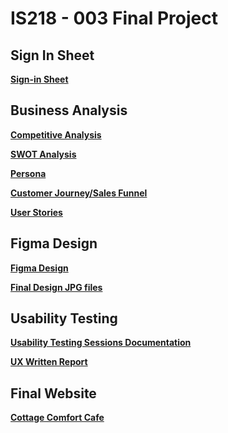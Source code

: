 # IS218 - 003 Final Project

## Sign In Sheet
**[Sign-in Sheet](SIGNIN.md)**

## Business Analysis
**[Competitive Analysis](Competitive_Analysis.md)**

**[SWOT Analysis](SWOT_Analysis.md)**

**[Persona](Persona.md)**

**[Customer Journey/Sales Funnel](Customer_Journey.md)**

**[User Stories](User_Stories.md)**

## Figma Design
**[Figma Design](https://www.figma.com/file/lXlcK81N1dVrCc5ZWDGCmh/Final?type=design&node-id=0-1&mode=design&t=2wG7IkmMfvdNkW0d-0)**

**[Final Design JPG files](Final_Design.md)**

## Usability Testing

**[Usability Testing Sessions Documentation](Usability_Testing.md)**

**[UX Written Report](Usability_Report.md)**

## Final Website

**[Cottage Comfort Cafe](is218003-final-212z8xsz2-valeries-projects.vercel.app)**




